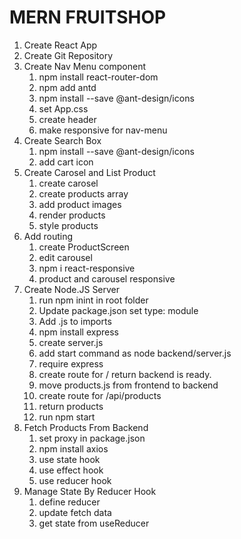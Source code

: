 # MERN FRUITSHOP

1. Create React App
2. Create Git Repository
3. Create Nav Menu component
   1. npm install react-router-dom
   2. npm add antd
   3. npm install --save @ant-design/icons
   4. set App.css
   5. create header
   6. make responsive for nav-menu
4. Create Search Box
   1. npm install --save @ant-design/icons
   2. add cart icon
5. Create Carosel and List Product
   1. create carosel
   2. create products array
   3. add product images
   4. render products
   5. style products
6. Add routing
   1. create ProductScreen
   2. edit carousel
   3. npm i react-responsive
   4. product and carousel responsive
7. Create Node.JS Server
   1. run npm inint in root folder
   2. Update package.json set type: module
   3. Add .js to imports
   4. npm install express
   5. create server.js
   6. add start command as node backend/server.js
   7. require express
   8. create route for / return backend is ready.
   9. move products.js from frontend to backend
   10. create route for /api/products
   11. return products
   12. run npm start
8. Fetch Products From Backend
   1. set proxy in package.json
   2. npm install axios
   3. use state hook
   4. use effect hook
   5. use reducer hook
9. Manage State By Reducer Hook
   1. define reducer
   2. update fetch data
   3. get state from useReducer
